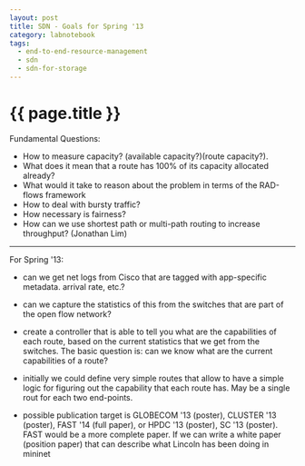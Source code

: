 ```yaml
---
layout: post
title: SDN - Goals for Spring '13
category: labnotebook
tags:
  - end-to-end-resource-management
  - sdn
  - sdn-for-storage
---
```


# {{ page.title }}

Fundamental Questions:

  - How to measure capacity? (available capacity?)(route capacity?).
  - What does it mean that a route has 100% of its capacity allocated already?
  - What would it take to reason about the problem in terms of the RAD-flows framework
  - How to deal with bursty traffic?
  - How necessary is fairness?
  - How can we use shortest path or multi-path routing to increase throughput? (Jonathan Lim)

--------

For Spring '13:

  - can we get net logs from Cisco that are tagged with app-specific metadata. arrival rate, etc.?

  - can we capture the statistics of this from the switches that are part of the open flow network?

  - create a controller that is able to tell you what are the capabilities of each route, based on 
    the current statistics that we get from the switches. The basic question is: can we know what 
    are the current capabilities of a route?

  - initially we could define very simple routes that allow to have a simple logic for figuring out 
    the capability that each route has. May be a single rout for each two end-points.

  - possible publication target is GLOBECOM '13 (poster), CLUSTER '13 (poster), FAST '14 (full 
    paper), or HPDC '13 (poster), SC '13 (poster). FAST would be a more complete paper. If we can 
    write a white paper (position paper) that can describe what Lincoln has been doing in mininet

